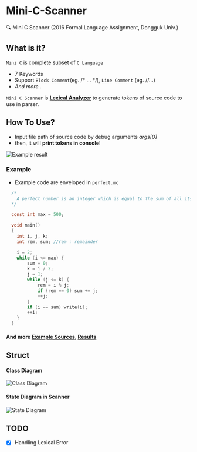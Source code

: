 # Mini-C-Scanner
:mag: Mini C Scanner (2016 Formal Language Assignment, Dongguk Univ.)

## What is it?
`Mini C` is complete subset of `C Language`
* 7 Keywords
* Support `Block Comment`(eg. /\* ... \*/), `Line Comment` (eg. //...)
* _And more.._

`Mini C Scanner` is [**Lexical Analyzer**](https://en.wikipedia.org/wiki/Lexical_analysis) to generate tokens of source code to use in parser.

## How To Use?
* Input file path of source code by debug arguments _args[0]_
* then, it will **print tokens in console**!

![Example result](http://i.imgur.com/ZwwLAg4.png)

### Example
* Example code are enveloped in `perfect.mc`
```c
  /*
  	A perfect number is an integer which is equal to the sum of all its divisors including 1 but excluding the number itself.
  */

  const int max = 500;

  void main()
  {
  	int i, j, k;
  	int rem, sum; //rem : remainder

  	i = 2;
  	while (i <= max) {
  		sum = 0;
  		k = i / 2;
  		j = 1;
  		while (j <= k) {
  			rem = i % j;
  			if (rem == 0) sum += j;
  			++j;
  		}
  		if (i == sum) write(i);
  		++i;
  	}
  }
```

#### And more [Example Sources](https://github.com/MinJunKweon/Mini-C-Scanner/tree/master/source), [Results](https://github.com/MinJunKweon/Mini-C-Scanner/tree/master/result)


## Struct
#### Class Diagram
![Class Diagram](http://i.imgur.com/MYw3WCM.png)

#### State Diagram in Scanner
![State Diagram](http://i.imgur.com/V3Kvf8H.png)

## TODO
- [x] Handling Lexical Error
